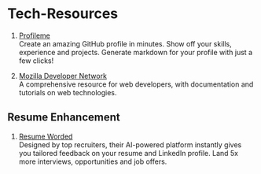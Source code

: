 # Tech-Resources

1) [Profileme](https://www.profileme.dev/) <br>
Create an amazing GitHub profile in minutes. Show off your skills, experience and projects. Generate markdown for your profile with just a few clicks!

2) [Mozilla Developer Network](https://developer.mozilla.org/en-US/) <br>
A comprehensive resource for web developers, with documentation and tutorials on web technologies.

## Resume Enhancement
1) [Resume Worded](https://resumeworded.com/index.php) <br>
Designed by top recruiters, their AI-powered platform instantly gives you tailored feedback on your resume and LinkedIn profile.
Land 5x more interviews, opportunities and job offers.
